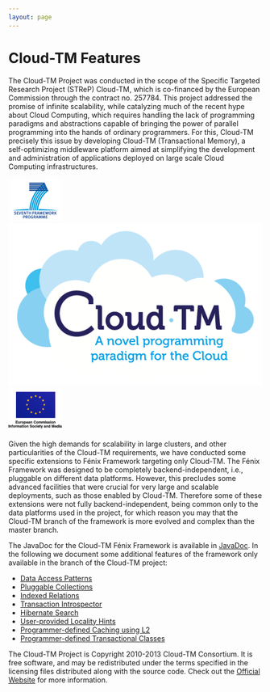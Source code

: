 ```yaml
---
layout: page
---
```


# Cloud-TM Features

The Cloud-TM Project was conducted in the scope of the Specific Targeted Research Project (STReP) Cloud-TM, which is co-financed by the European Commission through the contract no. 257784. This project addressed the promise of infinite scalability, while catalyzing much of the recent hype about Cloud Computing, which requires handling the lack of programming paradigms and abstractions capable of bringing the power of parallel programming into the hands of ordinary programmers. For this, Cloud-TM precisely this issue by developing Cloud-TM (Transactional Memory), a self-optimizing middleware platform aimed at simplifying the development and administration of applications deployed on large scale Cloud Computing infrastructures.

![7th framework](images/7thframework.png) ![cloudtm](images/logo.png) ![europe](images/ecism.png)

Given the high demands for scalability in large clusters, and other particularities of the Cloud-TM requirements, we have conducted some specific extensions to Fénix Framework targeting only Cloud-TM. The Fénix Framework was designed to be completely backend-independent, i.e., pluggable on different data platforms. However, this precludes some advanced facilities that were crucial for very large and scalable deployments, such as those enabled by Cloud-TM. Therefore some of these extensions were not fully backend-independent, being common only to the data platforms used in the project, for which reason you may that the Cloud-TM branch of the framework is more evolved and complex than the master branch. 

The JavaDoc for the Cloud-TM Fénix Framework is available in [JavaDoc][JavaDoc]. In the following we document some additional features of the framework only available in the branch of the Cloud-TM project:

* [Data Access Patterns][DAP]
* [Pluggable Collections][Collections]
* [Indexed Relations][Indexes]
* [Transaction Introspector][Introspector]
* [Hibernate Search][Search]
* [User-provided Locality Hints][LocalityHints]
* [Programmer-defined Caching using L2][L2Cache]
* [Programmer-defined Transactional Classes][TxClasses]

The Cloud-TM Project is Copyright 2010-2013 Cloud-TM Consortium. It is free software, and may be redistributed under the terms specified in the licensing files distributed along with the source code. Check out the [Official Website][WebSite] for more information. 


[DAP]: DAP.html
[Collections]: Collections.html
[Indexes]: Indexes.html
[Introspector]: Introspector.html
[Search]: Search.html
[LocalityHints]: LocalityHints.html
[L2Cache]: L2Cache.html
[TxClasses]: TxClasses.html
[JavaDoc]: JavaDoc.html
[WebSite]: http://www.cloudtm.eu
